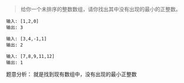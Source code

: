 > 给你一个未排序的整数数组，请你找出其中没有出现的最小的正整数。

```
输入: [1,2,0]
输出: 3
```

```
输入: [3,4,-1,1]
输出: 2
```

```
输入: [7,8,9,11,12]
输出: 1
```
题意分析：
就是找到现有数组中，没有出现的最小正整数
